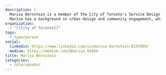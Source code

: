 ```yaml
---
description: |-
  Marisa Bernstein is a member of the City of Toronto's Service Design & Delivery team (part of the new Customer Experience Division). They work closely with the City's Housing Secretariat to deliver housing-related digital and analog initiatives by leveraging an empathy-based, human-centred design approach.
  Marisa has a background in urban design and community engagement, which has helped her incorporate values of inclusion and accessibility into her work in the civic tech sector. Prior to joining Code for Canada, she co-founded a civic tech company that created digital tools to help communities to become better engaged in the urban improvement process.
organization:
  - "[[City of Toronto]]"
tags:
  - type/person
social:
  linkedin: https://www.linkedin.com/in/marisa-bernstein-8137099/
  medium: https://medium.com/@marisa_91694
title: Marisa Bernstein
categories:
  - role/speaker
---
```

